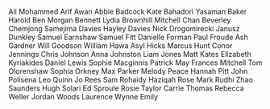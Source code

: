 Ali Mohammed Arif
Awan Abbie
Badcock Kate
Bahadori Yasaman
Baker Harold
Ben Morgan
Bennett Lydia
Brownhill Mitchell
Chan Beverley
Chemjong Samejima
Davies Hayley
Davies Nick
Drogomirecki Janusz
Dunkley Samuel
Earnshaw Samuel
Fitt Danielle
Forman Paul
Froude Ash
Gardner Will
Goodson William
Hawa Asyl
Hicks Marcus
Hunt Conor
Jennings Chris
Johnson Anna
Johnston Liam
Jones Matt
Kates Elizabeth
Kyriakides Daniel
Lewis Sophie
Macginnis Patrick
May Frances
Mitchell Tom
Olorenshaw Sophia
Orkney Max
Parker Melody
Peace Hannah
Pitt John
Polisena Leo
Quinn Jo
Rees Sam
Rohaidy Haziqah
Rose Mark
Rudhi Zhao
Saunders Hugh
Solari Ed
Sproule Rosie
Taylor Carrie
Thomas Rebecca
Weller Jordan
Woods Laurence
Wynne Emily
